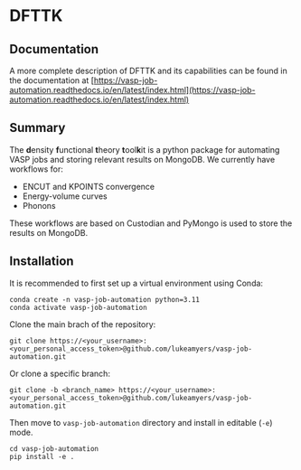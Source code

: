 # DFTTK
## Documentation
A more complete description of DFTTK and its capabilities can be found in the documentation at [https://vasp-job-automation.readthedocs.io/en/latest/index.html](https://vasp-job-automation.readthedocs.io/en/latest/index.html)
## Summary
The **d**ensity **f**unctional **t**heory **t**ool**k**it is a python package for automating VASP jobs and storing relevant results on MongoDB. We currently have workflows for:  

- ENCUT and KPOINTS convergence 
- Energy-volume curves
- Phonons

These workflows are based on Custodian and PyMongo is used to store the results on MongoDB. 

## Installation
It is recommended to first set up a virtual environment using Conda:

    conda create -n vasp-job-automation python=3.11      
    conda activate vasp-job-automation

Clone the main brach of the repository:
    
    git clone https://<your_username>:<your_personal_access_token>@github.com/lukeamyers/vasp-job-automation.git

Or clone a specific branch:
    
    git clone -b <branch_name> https://<your_username>:<your_personal_access_token>@github.com/lukeamyers/vasp-job-automation.git

  Then move to `vasp-job-automation` directory and install in editable (`-e`) mode.

    cd vasp-job-automation
    pip install -e .

